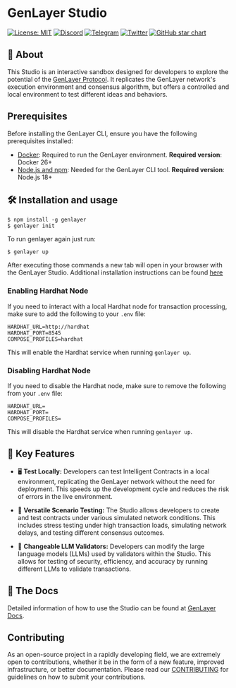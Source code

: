 # GenLayer Studio

[![License: MIT](https://img.shields.io/badge/License-MIT-green.svg)](https://opensource.org/license/mit/) [![Discord](https://dcbadge.vercel.app/api/server/8Jm4v89VAu?compact=true&style=flat)](https://discord.gg/VpfmXEMN66) [![Telegram](https://img.shields.io/badge/Telegram-2CA5E0?style=flat&logo=telegram&logoColor=white)](https://t.me/genlayer) [![Twitter](https://img.shields.io/twitter/url/https/twitter.com/yeagerai.svg?style=social&label=Follow%20%40GenLayer)](https://x.com/GenLayer) [![GitHub star chart](https://img.shields.io/github/stars/yeagerai/genlayer-simulator?style=social)](https://star-history.com/#yeagerai/genlayer-simulator)

## 👀 About

This Studio is an interactive sandbox designed for developers to explore the potential of the [GenLayer Protocol](https://genlayer.com/). It replicates the GenLayer network's execution environment and consensus algorithm, but offers a controlled and local environment to test different ideas and behaviors.

## Prerequisites
Before installing the GenLayer CLI, ensure you have the following prerequisites installed:

- [Docker](https://docs.docker.com/engine/install/): Required to run the GenLayer environment. **Required version**: Docker 26+
- [Node.js and npm](https://docs.npmjs.com/downloading-and-installing-node-js-and-npm/): Needed for the GenLayer CLI tool. **Required version**: Node.js 18+

## 🛠️ Installation and usage

```
$ npm install -g genlayer
$ genlayer init
```

To run genlayer again just run:

```
$ genlayer up
```
After executing those commands a new tab will open in your browser with the GenLayer Studio. Additional installation instructions can be found [here](https://docs.genlayer.com/simulator/installation)

### Enabling Hardhat Node
If you need to interact with a local Hardhat node for transaction processing, make sure to add the following to your `.env` file:

```
HARDHAT_URL=http://hardhat
HARDHAT_PORT=8545
COMPOSE_PROFILES=hardhat
```

This will enable the Hardhat service when running `genlayer up`.

### Disabling Hardhat Node
If you need to disable the Hardhat node, make sure to remove the following from your `.env` file:

```
HARDHAT_URL=
HARDHAT_PORT=
COMPOSE_PROFILES=
```

This will disable the Hardhat service when running `genlayer up`.

## 🚀 Key Features
* 🖥️ **Test Locally:** Developers can test Intelligent Contracts in a local environment, replicating the GenLayer network without the need for deployment. This speeds up the development cycle and reduces the risk of errors in the live environment.

* 🧪 **Versatile Scenario Testing:** The Studio allows developers to create and test contracts under various simulated network conditions. This includes stress testing under high transaction loads, simulating network delays, and testing different consensus outcomes.

* 🔄 **Changeable LLM Validators:** Developers can modify the large language models (LLMs) used by validators within the Studio. This allows for testing of security, efficiency, and accuracy by running different LLMs to validate transactions.


## 📖 The Docs
Detailed information of how to use the Studio can be found at [GenLayer Docs](https://docs.genlayer.com/).


## Contributing
As an open-source project in a rapidly developing field, we are extremely open to contributions, whether it be in the form of a new feature, improved infrastructure, or better documentation. Please read our [CONTRIBUTING](https://github.com/yeagerai/genlayer-simulator/blob/main/CONTRIBUTING.md) for guidelines on how to submit your contributions.
